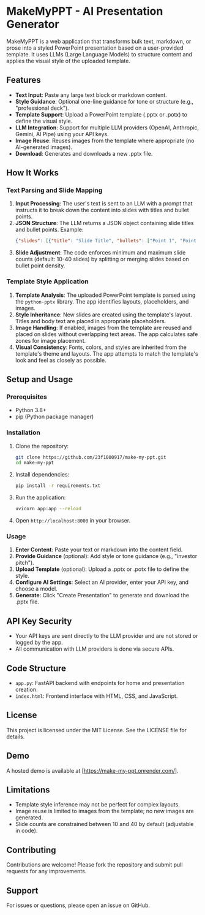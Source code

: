 # MakeMyPPT - AI Presentation Generator

MakeMyPPT is a web application that transforms bulk text, markdown, or prose into a styled PowerPoint presentation based on a user-provided template. It uses LLMs (Large Language Models) to structure content and applies the visual style of the uploaded template.

## Features

- **Text Input**: Paste any large text block or markdown content.
- **Style Guidance**: Optional one-line guidance for tone or structure (e.g., "professional deck").
- **Template Support**: Upload a PowerPoint template (.pptx or .potx) to define the visual style.
- **LLM Integration**: Support for multiple LLM providers (OpenAI, Anthropic, Gemini, AI Pipe) using your API keys.
- **Image Reuse**: Reuses images from the template where appropriate (no AI-generated images).
- **Download**: Generates and downloads a new .pptx file.

## How It Works

### Text Parsing and Slide Mapping
1. **Input Processing**: The user's text is sent to an LLM with a prompt that instructs it to break down the content into slides with titles and bullet points.
2. **JSON Structure**: The LLM returns a JSON object containing slide titles and bullet points. Example:
   ```json
   {"slides": [{"title": "Slide Title", "bullets": ["Point 1", "Point 2"]}]}
   ```
3. **Slide Adjustment**: The code enforces minimum and maximum slide counts (default: 10-40 slides) by splitting or merging slides based on bullet point density.

### Template Style Application
1. **Template Analysis**: The uploaded PowerPoint template is parsed using the `python-pptx` library. The app identifies layouts, placeholders, and images.
2. **Style Inheritance**: New slides are created using the template's layout. Titles and body text are placed in appropriate placeholders.
3. **Image Handling**: If enabled, images from the template are reused and placed on slides without overlapping text areas. The app calculates safe zones for image placement.
4. **Visual Consistency**: Fonts, colors, and styles are inherited from the template's theme and layouts. The app attempts to match the template's look and feel as closely as possible.

## Setup and Usage

### Prerequisites
- Python 3.8+
- pip (Python package manager)

### Installation
1. Clone the repository:
   ```bash
   git clone https://github.com/23f1000917/make-my-ppt.git
   cd make-my-ppt
   ```
2. Install dependencies:
   ```bash
   pip install -r requirements.txt
   ```
3. Run the application:
   ```bash
   uvicorn app:app --reload
   ```
4. Open `http://localhost:8000` in your browser.

### Usage
1. **Enter Content**: Paste your text or markdown into the content field.
2. **Provide Guidance** (optional): Add style or tone guidance (e.g., "investor pitch").
3. **Upload Template** (optional): Upload a .pptx or .potx file to define the style.
4. **Configure AI Settings**: Select an AI provider, enter your API key, and choose a model.
5. **Generate**: Click "Create Presentation" to generate and download the .pptx file.

## API Key Security
- Your API keys are sent directly to the LLM provider and are not stored or logged by the app.
- All communication with LLM providers is done via secure APIs.

## Code Structure
- `app.py`: FastAPI backend with endpoints for home and presentation creation.
- `index.html`: Frontend interface with HTML, CSS, and JavaScript.

## License
This project is licensed under the MIT License. See the LICENSE file for details.

## Demo
A hosted demo is available at [https://make-my-ppt.onrender.com/].

## Limitations
- Template style inference may not be perfect for complex layouts.
- Image reuse is limited to images from the template; no new images are generated.
- Slide counts are constrained between 10 and 40 by default (adjustable in code).

## Contributing
Contributions are welcome! Please fork the repository and submit pull requests for any improvements.

## Support
For issues or questions, please open an issue on GitHub.
